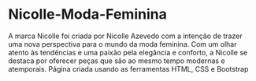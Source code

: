 # Nicolle-Moda-Feminina
A marca Nicolle foi criada por Nicolle Azevedo com a intenção de trazer uma nova perspectiva para o mundo da moda feminina. Com um olhar atento às tendências e uma paixão pela elegância e conforto, a Nicolle se destaca por oferecer peças que são ao mesmo tempo modernas e atemporais.  Página criada usando as ferramentas HTML, CSS e Bootstrap
